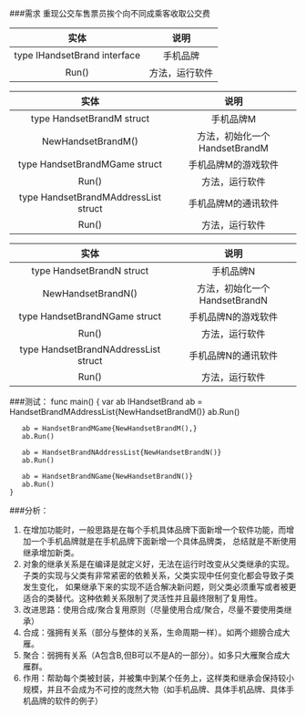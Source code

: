 ###需求
重现公交车售票员挨个向不同成乘客收取公交费

实体 | 说明
:---: | :---:
type IHandsetBrand interface | 手机品牌
Run() | 方法，运行软件


实体 | 说明
:---: | :---:
type HandsetBrandM struct | 手机品牌M
NewHandsetBrandM() | 方法，初始化一个HandsetBrandM
type HandsetBrandMGame struct | 手机品牌M的游戏软件
Run() | 方法，运行软件
type HandsetBrandMAddressList struct | 手机品牌M的通讯软件
Run() | 方法，运行软件

实体 | 说明
:---: | :---:
type HandsetBrandN struct | 手机品牌N
NewHandsetBrandN() | 方法，初始化一个HandsetBrandN
type HandsetBrandNGame struct | 手机品牌N的游戏软件
Run() | 方法，运行软件
type HandsetBrandNAddressList struct | 手机品牌N的通讯软件
Run() | 方法，运行软件



###测试：
    func main()  {
       var ab IHandsetBrand
       ab = HandsetBrandMAddressList{NewHandsetBrandM()}
       ab.Run()
   
       ab = HandsetBrandMGame{NewHandsetBrandM(),}
       ab.Run()
   
       ab = HandsetBrandNAddressList{NewHandsetBrandN()}
       ab.Run()
   
       ab = HandsetBrandNGame{NewHandsetBrandN()}
       ab.Run()
    }

###分析：
1. 在增加功能时，一般思路是在每个手机具体品牌下面新增一个软件功能，而增加一个手机品牌就是在手机品牌下面新增一个具体品牌类，
总结就是不断使用继承增加新类。
2. 对象的继承关系是在编译是就定义好，无法在运行时改变从父类继承的实现。子类的实现与父类有非常紧密的依赖关系，父类实现中任何变化都会导致子类发生变化，
如果继承下来的实现不适合解决新问题，则父类必须重写或者被更适合的类替代。这种依赖关系限制了灵活性并且最终限制了复用性。
3. 改进思路：使用合成/聚合复用原则（尽量使用合成/聚合，尽量不要使用类继承）
4. 合成：强拥有关系（部分与整体的关系，生命周期一样）。如两个翅膀合成大雁。
5. 聚合：弱拥有关系（A包含B,但B可以不是A的一部分）。如多只大雁聚合成大雁群。
6. 作用：帮助每个类被封装，并被集中到某个任务上，这样类和继承会保持较小规模，并且不会成为不可控的庞然大物（如手机品牌、具体手机品牌、具体手机品牌的软件的例子）


